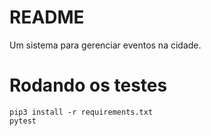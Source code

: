 # README

Um sistema para gerenciar eventos na cidade.


# Rodando os testes
```
pip3 install -r requirements.txt
pytest
```
